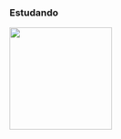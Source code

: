 ### Estudando

<div>
  <a href-"ḧttps://github.com/luisarturrangel">
  <img height="180em" src="https://github-readme-stats.vercel.app/api/top-langs/?username=luisarturrangel&layout=compact&langs_count=16&theme=tokyonight"/>
</div>
